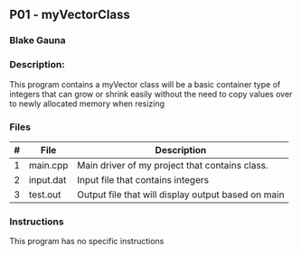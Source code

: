 ## P01 - myVectorClass
### Blake Gauna
### Description:

This program contains a myVector class will be a basic container type of integers 
that can grow or shrink easily without the need to copy values over to newly 
allocated memory when resizing

### Files

|   #   | File            | Description                                        |
| :---: | --------------- | -------------------------------------------------- |
|   1   |    main.cpp     | Main driver of my project that contains class.     |
|   2   |    input.dat    | Input file that contains integers                  |
|   3   |    test.out     | Output file that will display output based on main |

### Instructions

This program has no specific instructions
